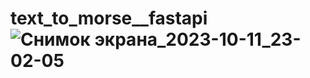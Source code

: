 # text_to_morse__fastapi![Снимок экрана_2023-10-11_23-02-05](https://github.com/FrogzZ/text_to_morse__fastapi/assets/40285204/2ed0bd80-af90-4067-aabf-466644bf1c1d)
